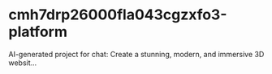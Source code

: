# cmh7drp26000fla043cgzxfo3-platform
AI-generated project for chat: Create a stunning, modern, and immersive 3D websit...
